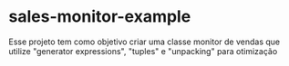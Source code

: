 # sales-monitor-example
Esse projeto tem como objetivo criar uma classe monitor de vendas que utilize "generator expressions", "tuples" e "unpacking" para otimização
